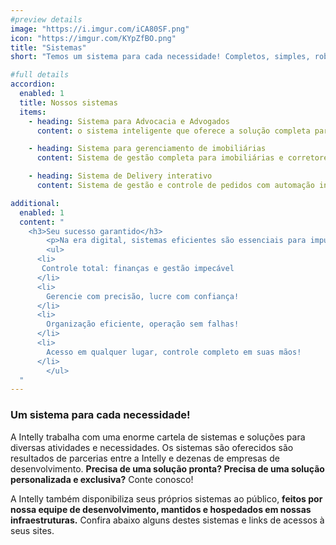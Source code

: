 ```yaml
---
#preview details
image: "https://i.imgur.com/iCA80SF.png"
icon: "https://imgur.com/KYpZfBO.png"
title: "Sistemas"
short: "Temos um sistema para cada necessidade! Completos, simples, robustos e funcionais!"

#full details
accordion:
  enabled: 1
  title: Nossos sistemas
  items:
    - heading: Sistema para Advocacia e Advogados
      content: o sistema inteligente que oferece a solução completa para gerenciar seus processos jurídicos com facilidade e pressão. Maximize a organização do seu escritório, desde a gestão de casos até a administração de documentos, e alcance resultados excepcionais! O Verus possui módulo de buscas processuais e monitoramento de processos! O sistema é capaz de atualizar automaticamente os processos e lhe notificar via WhatsApp sobre as movimentações! Além disso, ainda oferecemos planos com 100GB até 1TB de armazenamento de dados! Confira!<p><br/><a href= https://verus.intelly.org/><strong>Clique aqui para acessar o site do Sistema Verus</strong></a></p> <br/>

    - heading: Sistema para gerenciamento de imobiliárias
      content: Sistema de gestão completa para imobiliárias e corretores. Acompanha website, onde seus clientes podem visualizar fotos e detalhes de imóveis à venda e locação, além de realizar buscas e contatos. Sistema integrado ao site para alimentação dos imóveis disponíveis. Sistema completo com gerenciamento de locatários e locador, emissão de recibos, contratos e relatórios. Módulo financeiro completo com gestão de recebimentos, despesas e fluxo e muito mais! <p><br /><strong>Em desenvolvimento. Lançamento em breve!</strong>

    - heading: Sistema de Delivery interativo
      content: Sistema de gestão e controle de pedidos com automação integrada ao WhatsApp. Seu cliente através de um link/site conseguirá de forma simples efetuar seu pedido. Acompanha painel administrativo para cadastros e gestão de pedidos, relatórios, impressão de comprovante, automação para pedidos para cozinha (impressora térmica) e muito mais! <p><br /><strong>Em desenvolvimento. Lançamento em breve!</strong>

additional:
  enabled: 1
  content: "
    <h3>Seu sucesso garantido</h3>
		<p>Na era digital, sistemas eficientes são essenciais para impulsionar o crescimento empresarial. Simplificam operações, automatizam processos e fornecem insights estratégicos em tempo real. Investir em soluções eficientes não é apenas uma vantagem competitiva, mas uma necessidade para o sucesso sustentável. Oferecemos uma ampla gama de sistemas prontos e personalizados, além de nossa própria linha de produtos, garantindo que sua empresa esteja sempre à frente. Potencialize seu negócio com a tecnologia certa - estamos aqui para ajudar você a alcançar seus objetivos. </p>
		<ul>
      <li>
       Controle total: finanças e gestão impecável
      </li>
      <li>
        Gerencie com precisão, lucre com confiança!
      </li>
      <li>
        Organização eficiente, operação sem falhas!
      </li>
      <li>
        Acesso em qualquer lugar, controle completo em suas mãos!
      </li>
		</ul>
  "
---
```


### Um sistema para cada necessidade!

A Intelly trabalha com uma enorme cartela de sistemas e soluções para diversas atividades e necessidades. Os sistemas são oferecidos são resultados de parcerias entre a Intelly e dezenas de empresas de desenvolvimento. **Precisa de uma solução pronta? Precisa de uma solução personalizada e exclusiva?** Conte conosco!

A Intelly também disponibiliza seus próprios sistemas ao público, **feitos por nossa equipe de desenvolvimento, mantidos e hospedados em nossas infraestruturas.** Confira abaixo alguns destes sistemas e links de acessos à seus sites. 